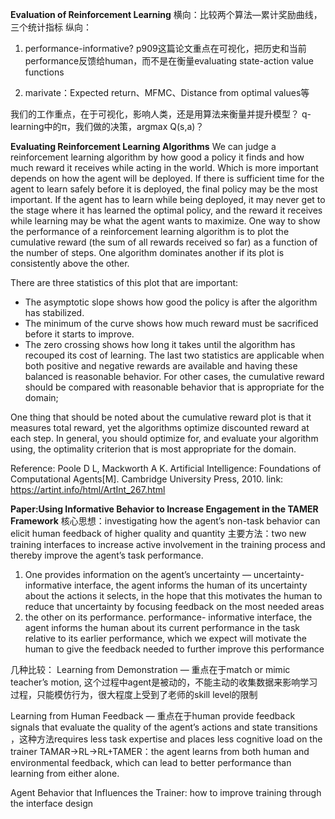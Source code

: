 **Evaluation of Reinforcement Learning**
横向：比较两个算法—累计奖励曲线，三个统计指标
纵向：
1. performance-informative? p909这篇论文重点在可视化，把历史和当前performance反馈给human，而不是在衡量evaluating state-action value functions

2. marivate：Expected return、MFMC、Distance from optimal values等

我们的工作重点，在于可视化，影响人类，还是用算法来衡量并提升模型？
q-learning中的π，我们做的决策，argmax Q(s,a)？

**Evaluating Reinforcement Learning Algorithms**
We can judge a reinforcement learning algorithm by how good a policy it finds and how much reward it receives while acting in the world. Which is more important depends on how the agent will be deployed. If there is sufficient time for the agent to learn safely before it is deployed, the final policy may be the most important. If the agent has to learn while being deployed, it may never get to the stage where it has learned the optimal policy, and the reward it receives while learning may be what the agent wants to maximize.
One way to show the performance of a reinforcement learning algorithm is to plot the cumulative reward (the sum of all rewards received so far) as a function of the number of steps. One algorithm dominates another if its plot is consistently above the other.

There are three statistics of this plot that are important:
* The asymptotic slope shows how good the policy is after the algorithm has stabilized.
* The minimum of the curve shows how much reward must be sacrificed before it starts to improve.
* The zero crossing shows how long it takes until the algorithm has recouped its cost of learning.
The last two statistics are applicable when both positive and negative rewards are available and having these balanced is reasonable behavior. For other cases, the cumulative reward should be compared with reasonable behavior that is appropriate for the domain; 

One thing that should be noted about the cumulative reward plot is that it measures total reward, yet the algorithms optimize discounted reward at each step. In general, you should optimize for, and evaluate your algorithm using, the optimality criterion that is most appropriate for the domain.

Reference: 
Poole D L, Mackworth A K. Artificial Intelligence: Foundations of Computational Agents[M]. Cambridge University Press, 2010.
link: 
https://artint.info/html/ArtInt_267.html


**Paper:Using Informative Behavior to Increase Engagement in the TAMER Framework**
核心思想：investigating how the agent’s non-task behavior can elicit human feedback of higher quality and quantity 
主要方法：two new training interfaces to increase active involvement in the training process and thereby improve the agent’s task performance. 
1. One provides information on the agent’s uncertainty — uncertainty-informative interface, the agent informs the human of its uncertainty about the actions it selects, in the hope that this motivates the human to reduce that uncertainty by focusing feedback on the most needed areas 
2. the other on its performance.  performance- informative interface, the agent informs the human about its current performance in the task relative to its earlier performance, which we expect will motivate the human to give the feedback needed to further improve this performance 

几种比较：
Learning from Demonstration — 重点在于match or mimic teacher’s motion, 这个过程中agent是被动的，不能主动的收集数据来影响学习过程，只能模仿行为，很大程度上受到了老师的skill level的限制

Learning from Human Feedback  — 重点在于human provide feedback signals that evaluate the quality of the agent’s actions and state transitions ，这种方法requires less task expertise and places less cognitive load on the trainer 
TAMAR->RL->RL+TAMER：the agent learns from both human and environmental feedback, which can lead to better performance than learning from either alone. 

Agent Behavior that Influences the Trainer: how to improve training through the interface design
















